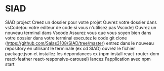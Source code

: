 # SIAD
SIAD project
Creez un dossier pour votre projet 
Ouvrez votre dossier dans vsCode(ou votre editeur de code si vous n'utilisez pas Vscode)
Ouvrez un nouveau terminal dans Vscode Assurez vous que vous soyen bien dans votre dossier
dans votre terminal executez le code git clone (https://github.com/Salas3108/SIAD/tree/master)
entrez dans le nouveau repository en utilisant le terminale (ex cd SIAD)
ouvrez le fichier package.json et installez les depondances ex (npm install react-router-dom react-feather react-responsive-carousel)
lancez l'application avec npm start
